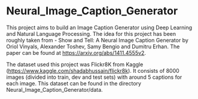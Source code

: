 # Neural_Image_Caption_Generator

This project aims to build an Image Caption Generator using Deep Learning and Natural Language Processing. The idea for this project has been roughly taken from - Show and Tell: A Neural Image Caption Generator by Oriol Vinyals, Alexander Toshev, Samy Bengio and Dumitru Erhan. The paper can be found at https://arxiv.org/abs/1411.4555v2.

The dataset used this project was Flickr8K from Kaggle (https://www.kaggle.com/shadabhussain/flickr8k). It consists of 8000 images (divided into train, dev and test sets) with around 5 captions for each image. This dataset can be found in the directory Neural_Image_Caption_Generator/data.
